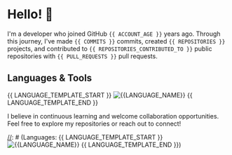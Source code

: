 # Hello! 👋

I'm a developer who joined GitHub `{{ ACCOUNT_AGE }}` years ago. Through this journey, I've made `{{ COMMITS }}` commits, created `{{ REPOSITORIES }}` projects, and contributed to `{{ REPOSITORIES_CONTRIBUTED_TO }}` public repositories with `{{ PULL_REQUESTS }}` pull requests.

## Languages & Tools
{{ LANGUAGE_TEMPLATE_START }}
![{{LANGUAGE_NAME}}](https://img.shields.io/static/v1?style=flat-square&label=%E2%A0%80&color=555&labelColor={{LANGUAGE_COLOR:uri}}&message={{LANGUAGE_NAME:uri}}%EF%B8%B1{{LANGUAGE_PERCENT:uri}}%25)
{{ LANGUAGE_TEMPLATE_END }}

I believe in continuous learning and welcome collaboration opportunities. Feel free to explore my repositories or reach out to connect!

[//]: # (Variables preserved:)
[//]: # (Joined Github {{ ACCOUNT_AGE }} years ago.)
[//]: # ({{ COMMITS }} commits)
[//]: # ({{ PULL_REQUESTS }} pull requests)
[//]: # ({{ REPOSITORIES }} personal projects)
[//]: # ({{ REPOSITORIES_CONTRIBUTED_TO }} public repositories)
[//]: # (Languages: {{ LANGUAGE_TEMPLATE_START }} ![{{LANGUAGE_NAME}}](https://img.shields.io/static/v1?style=flat-square&label=%E2%A0%80&color=555&labelColor={{LANGUAGE_COLOR:uri}}&message={{LANGUAGE_NAME:uri}}%EF%B8%B1{{LANGUAGE_PERCENT:uri}}%25) {{ LANGUAGE_TEMPLATE_END }})
